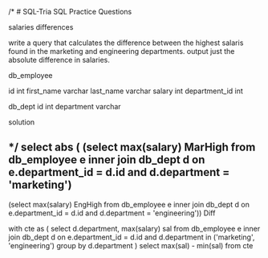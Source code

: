 /* # SQL-Tria
SQL Practice Questions

salaries differences

write a query that calculates the difference between the highest salaris found 
in the marketing and engineering departments. output just the absolute 
difference in salaries.

db_employee

id int 
first_name varchar
last_name varchar
salary int
department_id int

db_dept 
id int 
department varchar

solution 



*/
select abs
(
(select max(salary) MarHigh
from db_employee e
inner join db_dept d
on e.department_id = d.id and d.department = 'marketing')
-
(select max(salary) EngHigh
from db_employee e
inner join db_dept d
on e.department_id = d.id and d.department = 'engineering')) Diff

with cte as (
select d.department, max(salary) sal
from db_employee e
inner join db_dept d
on e.department_id = d.id and d.department in ('marketing', 'engineering')
group by d.department
)
select max(sal) - min(sal)
from cte

